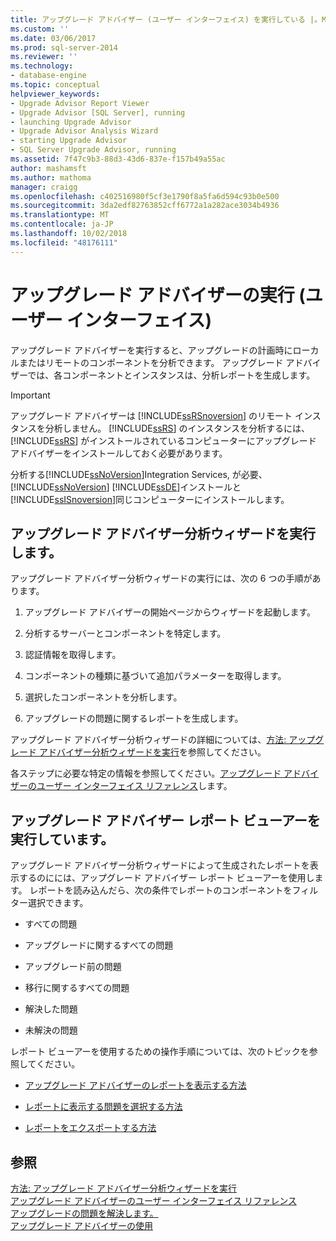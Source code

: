 ```yaml
---
title: アップグレード アドバイザー (ユーザー インターフェイス) を実行している |。Microsoft Docs
ms.custom: ''
ms.date: 03/06/2017
ms.prod: sql-server-2014
ms.reviewer: ''
ms.technology:
- database-engine
ms.topic: conceptual
helpviewer_keywords:
- Upgrade Advisor Report Viewer
- Upgrade Advisor [SQL Server], running
- launching Upgrade Advisor
- Upgrade Advisor Analysis Wizard
- starting Upgrade Advisor
- SQL Server Upgrade Advisor, running
ms.assetid: 7f47c9b3-88d3-43d6-837e-f157b49a55ac
author: mashamsft
ms.author: mathoma
manager: craigg
ms.openlocfilehash: c402516980f5cf3e1790f8a5fa6d594c93b0e500
ms.sourcegitcommit: 3da2edf82763852cff6772a1a282ace3034b4936
ms.translationtype: MT
ms.contentlocale: ja-JP
ms.lasthandoff: 10/02/2018
ms.locfileid: "48176111"
---
```

# <a name="running-upgrade-advisor-user-interface"></a>アップグレード アドバイザーの実行 (ユーザー インターフェイス)
  アップグレード アドバイザーを実行すると、アップグレードの計画時にローカルまたはリモートのコンポーネントを分析できます。 アップグレード アドバイザーでは、各コンポーネントとインスタンスは、分析レポートを生成します。  
  
> [!IMPORTANT]  
>  アップグレード アドバイザーは [!INCLUDE[ssRSnoversion](../../includes/ssrsnoversion-md.md)] のリモート インスタンスを分析しません。 [!INCLUDE[ssRS](../../includes/ssrs.md)] のインスタンスを分析するには、[!INCLUDE[ssRS](../../includes/ssrs.md)] がインストールされているコンピューターにアップグレード アドバイザーをインストールしておく必要があります。  
>   
>  分析する[!INCLUDE[ssNoVersion](../../includes/ssnoversion-md.md)]Integration Services, が必要、 [!INCLUDE[ssNoVersion](../../includes/ssnoversion-md.md)] [!INCLUDE[ssDE](../../includes/ssde-md.md)]インストールと[!INCLUDE[ssISnoversion](../../includes/ssisnoversion-md.md)]同じコンピューターにインストールします。  
  
## <a name="running-the-upgrade-advisor-analysis-wizard"></a>アップグレード アドバイザー分析ウィザードを実行します。  
 アップグレード アドバイザー分析ウィザードの実行には、次の 6 つの手順があります。  
  
1.  アップグレード アドバイザーの開始ページからウィザードを起動します。  
  
2.  分析するサーバーとコンポーネントを特定します。  
  
3.  認証情報を取得します。  
  
4.  コンポーネントの種類に基づいて追加パラメーターを取得します。  
  
5.  選択したコンポーネントを分析します。  
  
6.  アップグレードの問題に関するレポートを生成します。  
  
 アップグレード アドバイザー分析ウィザードの詳細については、[方法: アップグレード アドバイザー分析ウィザードを実行](../../../2014/sql-server/install/how-to-run-the-upgrade-advisor-analysis-wizard.md)を参照してください。  
  
 各ステップに必要な特定の情報を参照してください。[アップグレード アドバイザーのユーザー インターフェイス リファレンス](../../../2014/sql-server/install/upgrade-advisor-user-interface-reference.md)します。  
  
## <a name="running-the-upgrade-advisor-report-viewer"></a>アップグレード アドバイザー レポート ビューアーを実行しています。  
 アップグレード アドバイザー分析ウィザードによって生成されたレポートを表示するのにには、アップグレード アドバイザー レポート ビューアーを使用します。 レポートを読み込んだら、次の条件でレポートのコンポーネントをフィルター選択できます。  
  
-   すべての問題  
  
-   アップグレードに関するすべての問題  
  
-   アップグレード前の問題  
  
-   移行に関するすべての問題  
  
-   解決した問題  
  
-   未解決の問題  
  
 レポート ビューアーを使用するための操作手順については、次のトピックを参照してください。  
  
-   [アップグレード アドバイザーのレポートを表示する方法](../../../2014/sql-server/install/how-to-view-an-upgrade-advisor-report.md)  
  
-   [レポートに表示する問題を選択する方法](../../../2014/sql-server/install/how-to-filter-reports.md)  
  
-   [レポートをエクスポートする方法](../../../2014/sql-server/install/how-to-export-reports.md)  
  
## <a name="see-also"></a>参照  
 [方法: アップグレード アドバイザー分析ウィザードを実行](../../../2014/sql-server/install/how-to-run-the-upgrade-advisor-analysis-wizard.md)   
 [アップグレード アドバイザーのユーザー インターフェイス リファレンス](../../../2014/sql-server/install/upgrade-advisor-user-interface-reference.md)   
 [アップグレードの問題を解決します。](../../../2014/sql-server/install/resolving-upgrade-issues.md)   
 [アップグレード アドバイザーの使用](../../../2014/sql-server/install/working-with-upgrade-advisor.md)  
  
  
